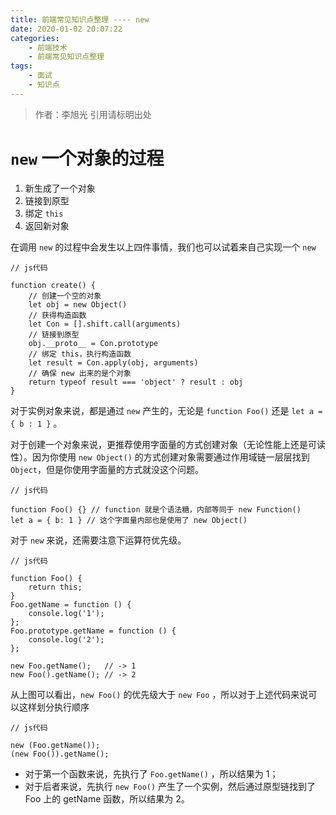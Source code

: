 ```yaml
---
title: 前端常见知识点整理 ---- new
date: 2020-01-02 20:07:22
categories: 
    - 前端技术
    - 前端常见知识点整理
tags: 
	- 面试
	- 知识点
---
```

> 作者：李旭光
> 引用请标明出处


# `new` 一个对象的过程
1. 新生成了一个对象
2. 链接到原型
3. 绑定 `this`
4. 返回新对象
   
在调用 `new` 的过程中会发生以上四件事情，我们也可以试着来自己实现一个 `new`

```
// js代码

function create() {
    // 创建一个空的对象
    let obj = new Object()
    // 获得构造函数
    let Con = [].shift.call(arguments)
    // 链接到原型
    obj.__proto__ = Con.prototype
    // 绑定 this，执行构造函数
    let result = Con.apply(obj, arguments)
    // 确保 new 出来的是个对象
    return typeof result === 'object' ? result : obj
}
```

对于实例对象来说，都是通过 `new` 产生的，无论是 `function Foo()` 还是 `let a = { b : 1 }` 。

对于创建一个对象来说，更推荐使用字面量的方式创建对象（无论性能上还是可读性）。因为你使用 `new Object()` 的方式创建对象需要通过作用域链一层层找到 `Object`，但是你使用字面量的方式就没这个问题。
```
// js代码

function Foo() {} // function 就是个语法糖，内部等同于 new Function()
let a = { b: 1 } // 这个字面量内部也是使用了 new Object()
```
对于 `new` 来说，还需要注意下运算符优先级。

```
// js代码

function Foo() {
    return this;
}
Foo.getName = function () {
    console.log('1');
};
Foo.prototype.getName = function () {
    console.log('2');
};

new Foo.getName();   // -> 1
new Foo().getName(); // -> 2
```

从上图可以看出，`new Foo()` 的优先级大于 `new Foo` ，所以对于上述代码来说可以这样划分执行顺序
```
// js代码

new (Foo.getName());
(new Foo()).getName();
```

- 对于第一个函数来说，先执行了 `Foo.getName()` ，所以结果为 1；
- 对于后者来说，先执行 `new Foo()` 产生了一个实例，然后通过原型链找到了 Foo 上的 getName 函数，所以结果为 2。